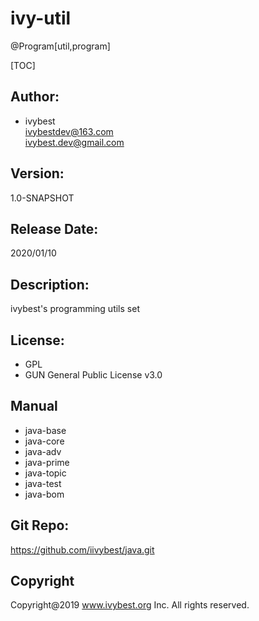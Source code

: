 # ivy-util

@Program[util,program]

[TOC]

## Author: 
* ivybest
<br> ivybestdev@163.com
<br> ivybest.dev@gmail.com

## Version:
1.0-SNAPSHOT

## Release Date:
2020/01/10 

## Description: 
ivybest's programming utils set

## License:

* GPL
* GUN General Public License v3.0

## Manual
* java-base
* java-core
* java-adv
* java-prime
* java-topic
* java-test
* java-bom

## Git Repo:
https://github.com/iivybest/java.git

## Copyright
Copyright@2019 www.ivybest.org Inc. All rights reserved.

